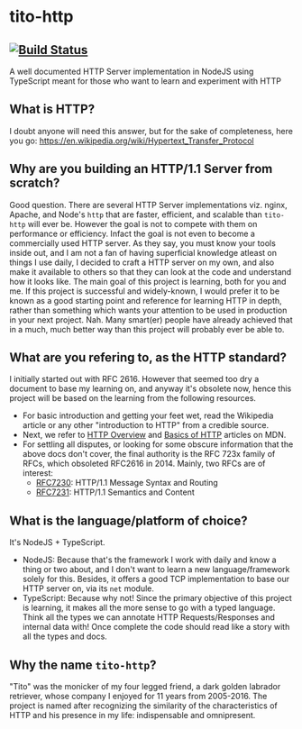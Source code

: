 # tito-http   
[![Build Status](https://travis-ci.org/adityamedhe/tito-http.svg?branch=master)](https://travis-ci.org/adityamedhe/tito-http)
---
A well documented HTTP Server implementation in NodeJS using TypeScript meant for those who want to learn and experiment with HTTP

## What is HTTP?
I doubt anyone will need this answer, but for the sake of completeness, here you go: https://en.wikipedia.org/wiki/Hypertext_Transfer_Protocol

## Why are you building an HTTP/1.1 Server from scratch?
Good question. There are several HTTP Server implementations viz. nginx, Apache, and Node's `http` that are faster, efficient, and scalable than `tito-http` will ever be. However the goal is not to compete with them on performance or efficiency. Infact the goal is not even to become a commercially used HTTP server. 
As they say, you must know your tools inside out, and I am not a fan of having superficial knowledge atleast on things I use daily, I decided to craft a HTTP server on my own, and also make it available to others so that they can look at the code and understand how it looks like. The main goal of this project is learning, both for you and me. If this project is successful and widely-known, I would prefer it to be known as a good starting point and reference for learning HTTP in depth, rather than something which wants your attention to be used in production in your next project. Nah. Many smart(er) people have already achieved that in a much, much better way than this project will probably ever be able to.

## What are you refering to, as the HTTP standard?
I initially started out with RFC 2616. However that seemed too dry a document to base my learning on, and anyway it's obsolete now, hence this project will be based on the learning from the following resources.

- For basic introduction and getting your feet wet, read the Wikipedia article or any other "introduction to HTTP" from a credible source.
- Next, we refer to [HTTP Overview](https://developer.mozilla.org/en-US/docs/Web/HTTP/Overview) and [Basics of HTTP](https://developer.mozilla.org/en-US/docs/Web/HTTP/Basics_of_HTTP) articles on MDN.
- For settling all disputes, or looking for some obscure information that the above docs don't cover, the final authority is the RFC 723x family of RFCs, which obsoleted RFC2616 in 2014. Mainly, two RFCs are of interest:
   - [RFC7230](http://tools.ietf.org/html/rfc7230): HTTP/1.1 Message Syntax and Routing
   - [RFC7231](http://tools.ietf.org/html/rfc7231): HTTP/1.1 Semantics and Content

## What is the language/platform of choice?
It's NodeJS + TypeScript.
- NodeJS: Because that's the framework I work with daily and know a thing or two about, and I don't want to learn a new language/framework solely for this. Besides, it offers a good TCP implementation to base our HTTP server on, via its `net` module.
- TypeScript: Because why not! Since the primary objective of this project is learning, it makes all the more sense to go with a typed language. Think all the types we can annotate HTTP Requests/Responses and internal data with! Once complete the code should read like a story with all the types and docs.

## Why the name `tito-http`?
"Tito" was the monicker of my four legged friend, a dark golden labrador retriever, whose company I enjoyed for 11 years from 2005-2016. The project is named after recognizing the similarity of the characteristics of HTTP and his presence in my life: indispensable and omnipresent.